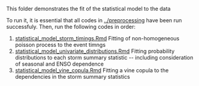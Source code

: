 This folder demonstrates the fit of the statistical model to the data

To run it, it is essential that all codes in [../preprocessing](../preprocessing) have
been run successfuly. Then, run the following codes in order:

1. [statistical_model_storm_timings.Rmd](statistical_model_storm_timings.Rmd) Fitting of non-homogeneous poisson process to the event timngs
2. [statistical_model_univariate_distributions.Rmd](statistical_model_univariate_distributions.Rmd) Fitting probability distributions to each storm summary statistic -- including consideration of seasonal and ENSO dependence
3. [statistical_model_vine_copula.Rmd](statistical_model_vine_copula.Rmd) Fitting a vine copula to the dependencies in the storm summary statistics
